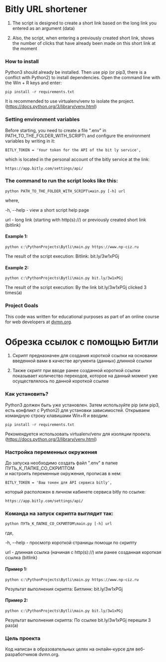 # Bitly URL shortener

1. The script is designed to create a short link based on the long link you entered as an argument (data)

2. Also, the script, when entering a previously created short link, shows the number of clicks that have already
been made on this short link at the moment


### How to install

Python3 should already be installed. 
Then use pip (or pip3, there is a conflict with Python2) to install dependencies.
Open the command line with the Win + R keys and enter:
```
pip install -r requirements.txt
```
It is recommended to use virtualenv/venv to isolate the project.
(https://docs.python.org/3/library/venv.html)


### Setting environment variables

Before starting, you need to create a file ".env" in PATH_TO_THE_FOLDER_WITH_SCRIPT\ 
and configure the environment variables by writing in it:
```
BITLY_TOKEN = 'Your token for the API of the bit ly service',
```
which is located in the personal account of the bitly service at the link:
```
https://app.bitly.com/settings/api/
```


### The command to run the script looks like this:
```
python PATH_TO_THE_FOLDER_WITH_SCRIPT\маіп.ру [-h] url
```
where, 

 -h, --help - view a short script help page
 
 url - long link (starting with http(s)://) or previously created short link (bitlink)

#### Example 1:
```
python c:\PythonProjects\Bytli\main.py https://www.np-ciz.ru
```
The result of the script execution:
Bitlink: bit.ly/3w1xPGj

#### Example 2:
```
python c:\PythonProjects\Bytli\main.py bit.ly/3w1xPGj
```
The result of the script execution:
By the link bit.ly/3w1xPGj clicked 3 times(a)


### Project Goals
This code was written for educational purposes as part of an online course for web developers at [dvmn.org](https://dvmn.org/).




# Обрезка ссылок с помощью Битли

1. Скрипт предназначен для создания короткой ссылки на основании введенной вами в качестве аргумента (данных) 
длинной ссылки
  
2. Также скрипт при вводе ранее созданной короткой ссылки показывает количество переходов, которое на данный момент уже
осуществлялось по данной короткой ссылке


### Как установить?

Python3 должен быть уже установлен. 
Затем используйте pip (или pip3, есть конфликт с Python2) для установки зависимостей.
Открываем командную строку клавишами Win+R и вводим:
```
pip install -r requirements.txt
```
Рекомендуется использовать virtualenv/venv для изоляции проекта.
(https://docs.python.org/3/library/venv.html)


### Настройка переменных окружения

До запуска необходимо создать файл ".env" в папке ПУТЬ_К_ПАПКЕ_СО_СКРИПТОМ\
и настроить переменные окружения, прописав в нем:
```
BITLY_TOKEN = 'Ваш токен для API сервиса bitly', 
```
который расположен в личном кабинете сервиса bitly по ссылке:
```
https://app.bitly.com/settings/api/
```


### Команда на запуск скрипта выглядит так:
```
python ПУТЬ_К_ПАПКЕ_СО_СКРИПТОМ\main.py [-h] url
```
где,

  -h, --help - просмотр короткой страницы помощи по скрипту
  
  url - длинная ссылка (начиная с http(s)://) или ранее созданная короткая ссылка (bitlink)
  
#### Пример 1:
```
python c:\PythonProjects\Bytli\main.py https://www.np-ciz.ru
```
Результат выполнения скрипта:
Битлинк:  bit.ly/3w1xPGj

#### Пример 2:
```
python c:\PythonProjects\Bytli\main.py bit.ly/3w1xPGj
```
Результат выполнения скрипта:
По ссылке bit.ly/3w1xPGj перешли 3 раз(а)


### Цель проекта
Код написан в образовательных целях на онлайн-курсе для веб-разработчиков dvmn.org.
